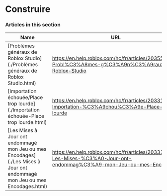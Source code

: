 # Construire  
### Articles in this section
Name|URL
-|-
[Problèmes généraux de Roblox Studio](./Problèmes généraux de Roblox Studio.html) |https://en.help.roblox.com/hc/fr/articles/203552894-Probl%C3%A8mes-g%C3%A9n%C3%A9raux-de-Roblox-Studio
[Importation échouée/Place trop lourde](./Importation échouée-Place trop lourde.html) |https://en.help.roblox.com/hc/fr/articles/203312890-Importation-%C3%A9chou%C3%A9e-Place-trop-lourde
[Les Mises à Jour ont endommagé mon Jeu ou mes Encodages](./Les Mises à Jour ont endommagé mon Jeu ou mes Encodages.html) |https://en.help.roblox.com/hc/fr/articles/203312950-Les-Mises-%C3%A0-Jour-ont-endommag%C3%A9-mon-Jeu-ou-mes-Encodages